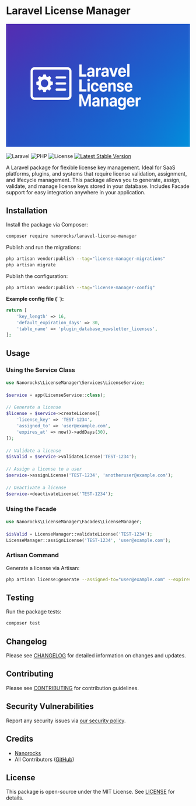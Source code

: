# Laravel License Manager

![Laravel License Manager](images/laravel-license-manager-banner.png)

![Laravel](https://img.shields.io/badge/Laravel-^10.x%20-red?style=flat-square)
![PHP](https://img.shields.io/badge/PHP-^8.3-blue?style=flat-square)
![License](https://img.shields.io/badge/license-MIT-green?style=flat-square)
[![Latest Stable Version](https://poser.pugx.org/nanorocks/laravel-database-newsletter/v/stable)](https://packagist.org/packages/nanorocks/laravel-database-newsletter)

A Laravel package for flexible license key management. Ideal for SaaS platforms, plugins, and systems that require license validation, assignment, and lifecycle management. This package allows you to generate, assign, validate, and manage license keys stored in your database. Includes Facade support for easy integration anywhere in your application.

&#x20; &#x20;


## Installation

Install the package via Composer:

```bash
composer require nanorocks/laravel-license-manager
```

Publish and run the migrations:

```bash
php artisan vendor:publish --tag="license-manager-migrations"
php artisan migrate
```

Publish the configuration:

```bash
php artisan vendor:publish --tag="license-manager-config"
```

**Example config file (**``**):**

```php
return [
    'key_length' => 16,
    'default_expiration_days' => 30,
    'table_name' => 'plugin_database_newsletter_licenses',
];
```

## Usage

### Using the Service Class

```php
use Nanorocks\LicenseManager\Services\LicenseService;

$service = app(LicenseService::class);

// Generate a license
$license = $service->createLicense([
    'license_key' => 'TEST-1234',
    'assigned_to' => 'user@example.com',
    'expires_at' => now()->addDays(30),
]);

// Validate a license
$isValid = $service->validateLicense('TEST-1234');

// Assign a license to a user
$service->assignLicense('TEST-1234', 'anotheruser@example.com');

// Deactivate a license
$service->deactivateLicense('TEST-1234');
```

### Using the Facade

```php
use Nanorocks\LicenseManager\Facades\LicenseManager;

$isValid = LicenseManager::validateLicense('TEST-1234');
LicenseManager::assignLicense('TEST-1234', 'user@example.com');
```

### Artisan Command

Generate a license via Artisan:

```bash
php artisan license:generate --assigned-to="user@example.com" --expires-in=30 --key-length=16
```

## Testing

Run the package tests:

```bash
composer test
```

## Changelog

Please see [CHANGELOG](CHANGELOG.md) for detailed information on changes and updates.

## Contributing

Please see [CONTRIBUTING](CONTRIBUTING.md) for contribution guidelines.

## Security Vulnerabilities

Report any security issues via [our security policy](../../security/policy).

## Credits

- [Nanorocks](https://github.com/nanorocks)
- All Contributors ([GitHub](../../contributors))

## License

This package is open-source under the MIT License. See [LICENSE](LICENSE.md) for details.
